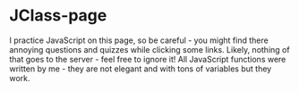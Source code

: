 # JClass-page

I  practice JavaScript on this page, so be careful - you might find there annoying questions and quizzes while clicking some links. Likely, nothing of that goes to the server - feel free to ignore it! All JavaScript functions were written by me - they are not elegant and with tons of variables but they work.

